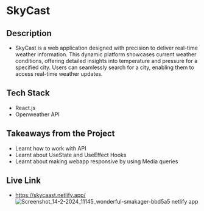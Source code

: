 # SkyCast

## Description
-  SkyCast is a web application designed with precision to deliver real-time weather information. This dynamic platform showcases current weather conditions, offering detailed insights into temperature and pressure for a specified city. Users can seamlessly search for a city, enabling them to access real-time weather updates.

## Tech Stack
- React.js
- Openweather API

## Takeaways from the Project
- Learnt how to work with API
- Learnt about UseState and UseEffect Hooks
- Learnt about making webapp responsive by using Media queries

## Live Link
- https://skycaast.netlify.app/
![Screenshot_14-2-2024_11145_wonderful-smakager-bbd5a5 netlify app](https://github.com/shubhankar-shandilya-india/SkyCast/assets/78155393/18543c87-37b0-4eae-b14d-ab75758517e6)

